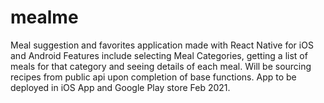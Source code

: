 # mealme
Meal suggestion and favorites application made with React Native for iOS and Android
Features include selecting Meal Categories, getting a list of meals for that category and seeing details of each meal.
Will be sourcing recipes from public api upon completion of base functions.
App to be deployed in iOS App and Google Play store Feb 2021.
